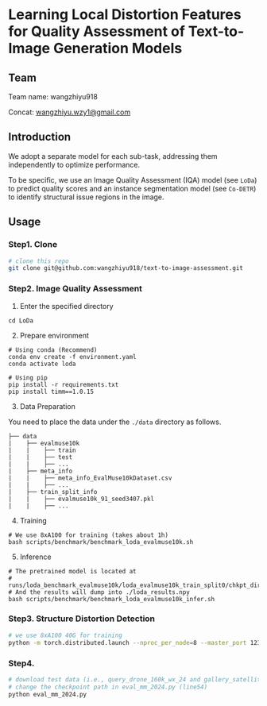 # Learning Local Distortion Features for Quality Assessment of Text-to-Image Generation Models


## Team

Team name: wangzhiyu918

Concat: wangzhiyu.wzy1@gmail.com

## Introduction

We adopt a separate model for each sub-task, addressing them independently to optimize performance.

To be specific, we use an Image Quality Assessment (IQA) model (see `LoDa`) to predict quality scores and an instance
segmentation model (see `Co-DETR`) to identify structural issue regions in the image.

## Usage

### Step1. Clone

```bash
# clone this repo
git clone git@github.com:wangzhiyu918/text-to-image-assessment.git
```

### Step2. Image Quality Assessment

1. Enter the specified directory

```
cd LoDa
```

2. Prepare environment

```
# Using conda (Recommend)
conda env create -f environment.yaml
conda activate loda

# Using pip
pip install -r requirements.txt
pip install timm==1.0.15
```

3. Data Preparation

You need to place the data under the `./data` directory as follows.

```
├── data
|    ├── evalmuse10k
|    |    ├── train
|    |    ├── test
|    |    ├── ...
|    ├── meta_info
|    |    ├── meta_info_EvalMuse10kDataset.csv
|    |    ├── ...
|    ├── train_split_info
|    |    ├── evalmuse10k_91_seed3407.pkl
|    |    ├── ...
```

4. Training 

```
# We use 8xA100 for training (takes about 1h)
bash scripts/benchmark/benchmark_loda_evalmuse10k.sh
```

5. Inference

```
# The pretrained model is located at 
# runs/loda_benchmark_evalmuse10k/loda_evalmuse10k_train_split0/chkpt_dir
# And the results will dump into ./loda_results.npy
bash scripts/benchmark/benchmark_loda_evalmuse10k_infer.sh
```

### Step3. Structure Distortion Detection

```bash
# we use 8xA100 40G for training
python -m torch.distributed.launch --nproc_per_node=8 --master_port 12345 train_university.py
```

### Step4. 

```bash
# download test data (i.e., query_drone_160k_wx_24 and gallery_satellite_160k) to the ./data
# change the checkpoint path in eval_mm_2024.py (line54)
python eval_mm_2024.py
```


